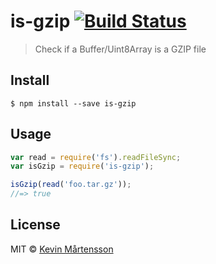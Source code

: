 # is-gzip [![Build Status](http://img.shields.io/travis/kevva/is-gzip/master.svg?style=flat)](https://travis-ci.org/kevva/is-gzip)

> Check if a Buffer/Uint8Array is a GZIP file


## Install

```
$ npm install --save is-gzip
```


## Usage

```js
var read = require('fs').readFileSync;
var isGzip = require('is-gzip');

isGzip(read('foo.tar.gz'));
//=> true
```


## License

MIT © [Kevin Mårtensson](https://github.com/kevva)
